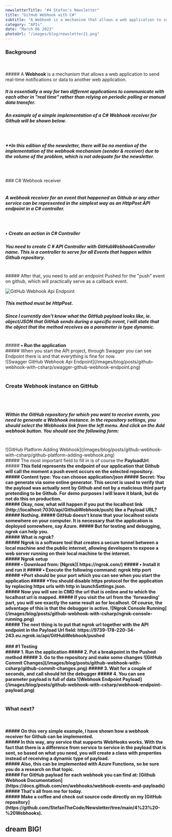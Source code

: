 ```yaml
---
newsletterTitle: "#4 Stefan's Newsletter"
title: "GitHub Webhook with C#"
subtitle: "A Webhook is a mechanism that allows a web application to send real-time notifications or data to another web application..."
category: "APIs"
date: "March 06 2023"
photoUrl: "/images/blog/newsletter21.png"
---
```


### Background
<br>
<br>
##### A <b>Webhook</b> is a mechanism that allows a web application to send real-time notifications or data to another web application.
<br>

##### It is essentially a way for two different applications to communicate with each other in "real time" rather than relying on periodic polling or manual data transfer.

##### An example of a simple implementation of a C# Webhook receiver for Github will be shown below.
<br>

##### **In this edition of the newsletter, there will be no mention of the implementation of the webhook mechanism (sender & receiver) due to the volume of the problem, which is not adequate for the newsletter.
<br>
<br>
### C# Webhook receiver
<br>
<br>

##### A webhook receiver for an event that happened on Github or any other service can be represented in the simplest way as an <b>HttpPost API endpoint</b> in a C# controller.

<br>

##### <b> • Create an action in C# Controller</b>
##### You need to create C # API Controller with GitHubWebhookController name. This is a controller to serve for all Events that happen within Github repository.
<br>
##### After that, you need to add an endpoint Pushed for the "push" event on github, which will practically serve as a callback event. 
<br>

![GitHub Webhook Api Endpoint](/images/blog/posts/github-webhook-with-csharp/github-webhook-api-endpoint.png)
<br>
##### This method must be HttpPost. 
##### Since I currently don't know what the GitHub payload looks like, ie. object/JSON that GitHub sends during a specific event, I will state that the object that the method receives as a parameter is type dynamic.
<br>
##### <b> ​• Run the application</b>
<br>
##### When you start the API project, through Swagger you can see Endpoint there is and that everything is fine for now.
<br>
![Swagger GitHub Webhook Api Endpoint](/images/blog/posts/github-webhook-with-csharp/swagger-github-webhook-endpoint.png)
<br>
<br>

### Create Webhook instance on GitHub
<br>
<br>

##### Within the GitHub repository for which you want to receive events, you need to generate a Webhook instance. In the repository settings, you should select the Webhooks link from the left menu. And click on the Add webhook button. You should see the following form: 
<br>
![GitHub Platform Adding Webhook](/images/blog/posts/github-webhook-with-csharp/github-platform-adding-webhook.png)
<br>
##### The most important field to fill in is of course the <b>PayloadUrl</b>.
<br>
##### <b>This field represents the endpoint of our application that Github will call the moment a push event occurs on the selected repository.<b>
<br>
##### <b>Content type:</b> You can choose application/json
##### <b>Secret:</b> You can generate via some online generator. This secret is used to verify that the payload was actually sent by Github and not by a malicious third party pretending to be Github. For demo purposes I will leave it blank, but <b> do not do this on production</b>.
<br>
##### Okay, now, what will happen if you put the localhost link (http://localhost:7030/api/GithubWebhook/push) like a Payload URL? 
<br>
##### Nothing. 
##### GitHub doesn't know that your localhost exists somewhere on your computer. It is necessary that the application is deployed somewhere, say Azure.
##### But for testing and debugging, ngrok can help you. 
<br>
##### <b>What is ngrok?</b>
<br>
##### Ngrok is a software tool that creates a secure tunnel between a local machine and the public internet, allowing developers to expose a web server running on their local machine to the internet.
<br>
##### <b>Ngrok setup</b>
<br>
##### • Download from: [Ngrok]( https://ngrok.com/)
##### • Install it and run it
##### • Execute the following command: <b>ngrok http port</b>
<br>
##### *Port should be your port which you can see when you start the application
##### *You should <b>disable https protocol</b> for the application by replacing https urls with http in <b>launchSettings.json</b>.
<br>
##### Now you will see in CMD the url that is online and to which the localhost url is mapped. 
##### If you visit the url from the <b>'forwarding'</b> part, you will see exactly the same result as for localhost. Of course, the advantage of this is that the debugger is active.
![Ngrok Console Running](/images/blog/posts/github-webhook-with-csharp/ngrok-console-running.png)
<br>
##### The next thing is to put that ngrok url together with the API endpoint in the Payload Url field: https://9739-178-220-34-243.eu.ngrok.io/api/GitHubWebhook/pushed

<br>
<br>
### #1 Testing
<br>
##### 1. Run the application
##### 2. Put a breakpoint in the Pushed method
##### 3. Go to the repository and make some changes
![GitHub Commit Changes](/images/blog/posts/github-webhook-with-csharp/github-commit-changes.png)
##### 3. Wait for a couple of seconds, and call should hit the debugger
##### 4. You can see parameter payload is full of data
![Webhook Endpoint Payload](/images/blog/posts/github-webhook-with-csharp/webhook-endpoint-payload.png)
<br>
<br>

### What next?
<br>
<br>
##### On this very simple example, I have shown how a webhook receiver for Github can be implemented.
<br>
##### In this way, any service that supports WebHooks works. With the fact that there is a difference from service to service in the payload that is sent, so based on what you need, you will create a class with properties instead of receiving a dynamic type of payload.
<br>
##### Also, this can be implemented with Azure Functions, so be sure you do a research on that topic.
<br>
##### For GitHub payload for each webhook you can find at: [Github Webhook Documentation](https://docs.github.com/en/webhooks/webhook-events-and-payloads)

<br>
##### That's all from me for today.
<br>
##### Make a coffee and check out source code directly on my <b> [GitHub repository](https://github.com/StefanTheCode/Newsletter/tree/main/4%23%20-%20Webhooks)</b>.

<br>

## <b > dream BIG! </b>